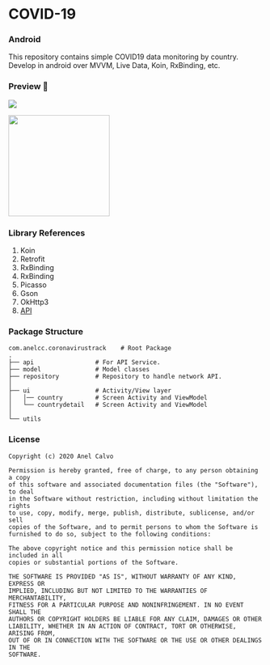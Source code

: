 # COVID-19

### Android
This repository contains simple COVID19 data monitoring by country. Develop in android over MVVM, Live Data, Koin, RxBinding, etc.

### Preview 🎉
<img src="https://user-images.githubusercontent.com/20619434/78194762-09dc7200-744c-11ea-8d1f-754e71bdfbc2.png"/>

<a href="https://github.com/AnelCC/COVID-19/raw/42c474e91304fb9b8e224bdd8abfa3d83225ba0e/apk/covidTrack.apk"><img src="https://locations.massageenvy.com/images/google-play-badge.png" width="200"/></a>

### Library References
1. Koin
2. Retrofit
3. RxBinding
4. RxBinding
5. Picasso
6. Gson
7. OkHttp3
8. <a href="https://corona.lmao.ninja/">API</a>


### Package Structure
```
com.anelcc.coronavirustrack    # Root Package
.
├── api                 # For API Service.
├── model               # Model classes
├── repository          # Repository to handle network API.
│
├── ui                  # Activity/View layer
│   │── country         # Screen Activity and ViewModel
│   └── countrydetail   # Screen Activity and ViewModel
│
└── utils
```


### License

```
Copyright (c) 2020 Anel Calvo

Permission is hereby granted, free of charge, to any person obtaining a copy
of this software and associated documentation files (the "Software"), to deal
in the Software without restriction, including without limitation the rights
to use, copy, modify, merge, publish, distribute, sublicense, and/or sell
copies of the Software, and to permit persons to whom the Software is
furnished to do so, subject to the following conditions:

The above copyright notice and this permission notice shall be included in all
copies or substantial portions of the Software.

THE SOFTWARE IS PROVIDED "AS IS", WITHOUT WARRANTY OF ANY KIND, EXPRESS OR
IMPLIED, INCLUDING BUT NOT LIMITED TO THE WARRANTIES OF MERCHANTABILITY,
FITNESS FOR A PARTICULAR PURPOSE AND NONINFRINGEMENT. IN NO EVENT SHALL THE
AUTHORS OR COPYRIGHT HOLDERS BE LIABLE FOR ANY CLAIM, DAMAGES OR OTHER
LIABILITY, WHETHER IN AN ACTION OF CONTRACT, TORT OR OTHERWISE, ARISING FROM,
OUT OF OR IN CONNECTION WITH THE SOFTWARE OR THE USE OR OTHER DEALINGS IN THE
SOFTWARE.
```
